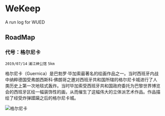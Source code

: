 # WeKeep

A run log for WUED

## RoadMap

### 代号：格尔尼卡

`2019/07/14` `浦江绅公馆` `5km`

格尔尼卡（Guernica）是巴勃罗·毕加索最著名的绘画作品之一。当时西班牙内战中纳粹德国受弗朗西斯科·佛朗哥之邀对西班牙共和国所辖的格尔尼卡城进行了人类历史上第一次地毯式轰炸。当时毕加索受西班牙共和国政府委托为巴黎世界博览会的西班牙区绘一幅装饰性的画，从而催生了这幅伟大的立体派艺术作品。作品描绘了经受炸弹蹂躏之后的格尔尼卡城。

![格尔尼卡](https://upload.wikimedia.org/wikipedia/zh/7/74/PicassoGuernica.jpg)

